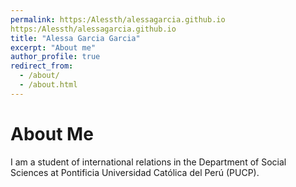 ```yaml
---
permalink: https:/Alessth/alessagarcia.github.io
https:/Alessth/alessagarcia.github.io
title: "Alessa Garcia Garcia"
excerpt: "About me"
author_profile: true
redirect_from: 
  - /about/
  - /about.html
---
```


About Me
======
I am a student of international relations in the Department of Social Sciences at Pontificia Universidad Católica del Perú (PUCP).

